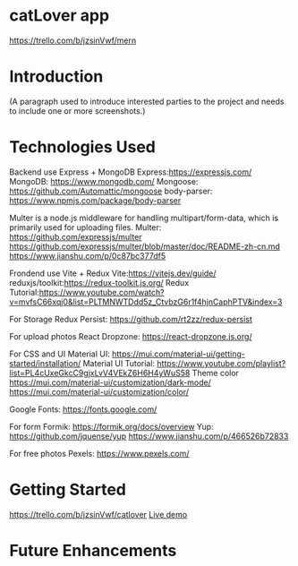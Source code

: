 # catLover app

https://trello.com/b/jzsinVwf/mern

# Introduction

(A paragraph used to introduce interested parties to the project and needs to include one or more screenshots.)

# Technologies Used

Backend use Express + MongoDB
Express:https://expressjs.com/
MongoDB: https://www.mongodb.com/
Mongoose: https://github.com/Automattic/mongoose
body-parser: https://www.npmjs.com/package/body-parser

Multer is a node.js middleware for handling multipart/form-data, which is primarily used for uploading files.
Multer: https://github.com/expressjs/multer
https://github.com/expressjs/multer/blob/master/doc/README-zh-cn.md
https://www.jianshu.com/p/0c87bc377df5

Frondend use Vite + Redux
Vite:https://vitejs.dev/guide/
reduxjs/toolkit:https://redux-toolkit.js.org/
Redux Tutorial:https://www.youtube.com/watch?v=mvfsC66xqj0&list=PLTMNWTDdd5z_CtvbzG6r1f4hjnCaphPTV&index=3

For Storage
Redux Persist: https://github.com/rt2zz/redux-persist

For upload photos
React Dropzone: https://react-dropzone.js.org/

For CSS and UI
Material UI: https://mui.com/material-ui/getting-started/installation/
Material UI Tutorial: https://www.youtube.com/playlist?list=PL4cUxeGkcC9gjxLvV4VEkZ6H6H4yWuS58
Theme color
https://mui.com/material-ui/customization/dark-mode/
https://mui.com/material-ui/customization/color/

Google Fonts: https://fonts.google.com/

For form
Formik: https://formik.org/docs/overview
Yup: https://github.com/jquense/yup
https://www.jianshu.com/p/466526b72833

For free photos
Pexels: https://www.pexels.com/

# Getting Started

https://trello.com/b/jzsinVwf/catlover
<a href="" target="_blank">Live demo</a>

# Future Enhancements
